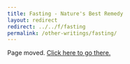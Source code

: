 ```yaml
---
title: Fasting - Nature's Best Remedy
layout: redirect
redirect: ../../f/fasting
permalink: /other-writings/fasting/
---
```


Page moved. [Click here to go there.](/f/fasting)
